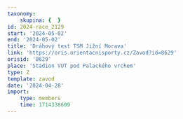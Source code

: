 ```yaml
---
taxonomy:
    skupina: {  }
id: 2024-race_2129
start: '2024-05-02'
end: '2024-05-02'
title: 'Dráhový test TSM Jižní Morava'
link: 'https://oris.orientacnisporty.cz/Zavod?id=8629'
orisid: '8629'
place: 'Stadion VUT pod Palackého vrchem'
type: Z
template: zavod
date: '2024-04-28'
import:
    type: members
    time: 1714338609
---
```


